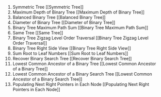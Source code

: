 1. Symmetric Tree [[Symmetric Tree]]
2. Maximum Depth of Binary Tree [[Maximum Depth of Binary Tree]]
3. Balanced Binary Tree [[Balanced Binary Tree]] 
4. Diameter of Binary Tree [[Diameter of Binary Tree]]
5. Binary Tree Maximum Path Sum [[Binary Tree Maximum Path Sum]]
6. Same Tree [[Same Tree]]
7. Binary Tree Zigzag Level Order Traversal [[Binary Tree Zigzag Level Order Traversal]]
8. Binary Tree Right Side View [[Binary Tree Right Side View]]
9. Sum Root to Leaf Numbers [[Sum Root to Leaf Numbers]] 
10. Recover Binary Search Tree [[Recover Binary Search Tree]]
11. Lowest Common Ancestor of a Binary Tree [[Lowest Common Ancestor of a Binary Tree]] 
12. Lowest Common Ancestor of a Binary Search Tree [[Lowest Common Ancestor of a Binary Search Tree]]  
13. Populating Next Right Pointers in Each Node [[Populating Next Right Pointers in Each Node]]  